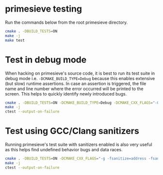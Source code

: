 # primesieve testing

Run the commands below from the root primesieve directory.

```bash
cmake . -DBUILD_TESTS=ON
make -j
make test
```

# Test in debug mode

When hacking on primesieve's source code, it is best to run its test suite
in debug mode i.e. ```-DCMAKE_BUILD_TYPE=Debug``` because this enables
extensive (but slow) runtime assertions. In case an assertion is triggered,
the file name and line number where the error occurred will be printed to
the screen. This helps to quickly identify newly introduced bugs.

```bash
cmake . -DBUILD_TESTS=ON -DCMAKE_BUILD_TYPE=Debug -DCMAKE_CXX_FLAGS="-O1 -Wall -Wextra -pedantic" -DCMAKE_C_FLAGS="-O1 -Wall -Wextra -pedantic"
make -j
ctest --output-on-failure
```

# Test using GCC/Clang sanitizers

Running primesieve's test suite with sanitizers enabled is also very useful
as this helps find undefined behavior bugs and data races.

```bash
cmake . -DBUILD_TESTS=ON -DCMAKE_CXX_FLAGS="-g -fsanitize=address -fsanitize=undefined -fno-sanitize-recover=all -fno-omit-frame-pointer -Wall -Wextra -pedantic" -DCMAKE_C_FLAGS="-g -fsanitize=address -fsanitize=undefined -fno-sanitize-recover=all -fno-omit-frame-pointer -Wall -Wextra -pedantic"
make -j
ctest --output-on-failure
```
